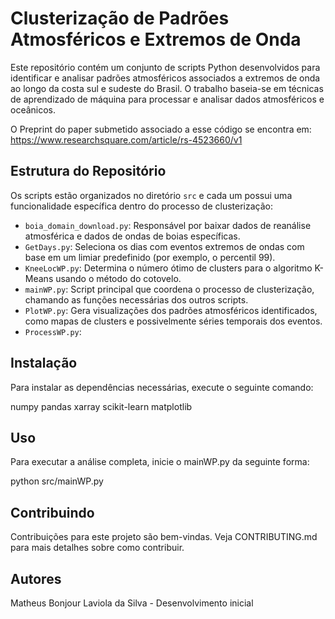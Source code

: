# Clusterização de Padrões Atmosféricos e Extremos de Onda

Este repositório contém um conjunto de scripts Python desenvolvidos para identificar e analisar padrões atmosféricos associados a extremos de onda ao longo da costa sul e sudeste do Brasil. O trabalho baseia-se em técnicas de aprendizado de máquina para processar e analisar dados atmosféricos e oceânicos. 

O Preprint do paper submetido associado a esse código se encontra em:  https://www.researchsquare.com/article/rs-4523660/v1

## Estrutura do Repositório

Os scripts estão organizados no diretório `src` e cada um possui uma funcionalidade específica dentro do processo de clusterização:

- `boia_domain_download.py`: Responsável por baixar dados de reanálise atmosférica e dados de ondas de boias específicas.
- `GetDays.py`: Seleciona os dias com eventos extremos de ondas com base em um limiar predefinido (por exemplo, o percentil 99).
- `KneeLocWP.py`: Determina o número ótimo de clusters para o algoritmo K-Means usando o método do cotovelo.
- `mainWP.py`: Script principal que coordena o processo de clusterização, chamando as funções necessárias dos outros scripts.
- `PlotWP.py`: Gera visualizações dos padrões atmosféricos identificados, como mapas de clusters e possivelmente séries temporais dos eventos.
- `ProcessWP.py`:

## Instalação

Para instalar as dependências necessárias, execute o seguinte comando:

numpy
pandas
xarray
scikit-learn
matplotlib

## Uso
Para executar a análise completa, inicie o mainWP.py da seguinte forma:

python src/mainWP.py

## Contribuindo
Contribuições para este projeto são bem-vindas. Veja CONTRIBUTING.md para mais detalhes sobre como contribuir.

## Autores
Matheus Bonjour Laviola da Silva - Desenvolvimento inicial



